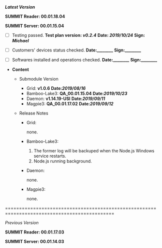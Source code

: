 ***Latest Version***

**SUMMIT Reader: 00.01.18.04**

**SUMMIT Server: 00.01.15.04**

* [ ] Testing passed. **Test plan version: _v0.2.4_**   **Date: _2019/10/24_**    **Sign: _Michael_**

* [ ] Customers' devices status checked. **Date:________**  **Sign:________**

* [ ] Softwares installed and operations checked. **Date:________**  **Sign:________**

*  **Content**
    *  Submodule Version
        *  Grid: **v1.0.6**       **Date:_2019/08/16_**
        *  Bamboo-Lake3: **QA_00.01.15.04**       **Date:_2019/10/23_**
        *  Daemon: **v1.14.19-USI**       **Date:_2019/09/11_**
        *  Magpie3: **QA_00.01.17.02**      **Date:_2019/09/12_**

    *  Release Notes
        *  Grid:
        
            none.

        * Bamboo-Lake3:
            1. The former log will be backuped when the Node.js Windows service restarts.
            2. Node.js running background.

        *  Daemon:
        
            none.
            
        *  Magpie3:
        
            none.
        

=============================================================================================

*Previous Version*

**SUMMIT Reader: 00.01.17.03**

**SUMMIT Server: 00.01.14.03**
